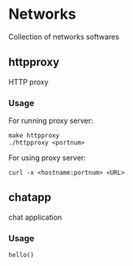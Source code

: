 # Networks

Collection of networks softwares

## httpproxy

HTTP proxy

### Usage

For running proxy server:
```
make httpproxy
./httpproxy <portnum>
```

For using proxy server:
```
curl -x <hostname:portnum> <URL>
```

## chatapp

chat application

### Usage

```
hello()
```